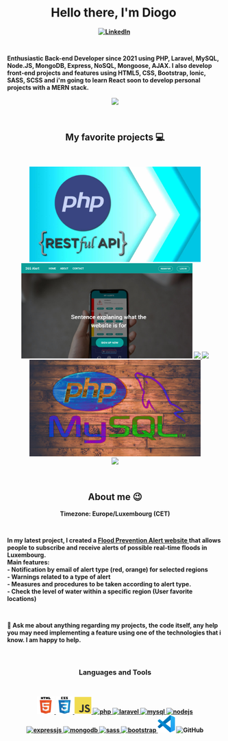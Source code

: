 <p>
  <h1 align="center"><b>Hello there, I'm Diogo  <img src="https://encrypted-tbn0.gstatic.com/images?q=tbn:ANd9GcTz-S2navHDjrVnq9IxTvV_HEyxxW2HoJs_RQ&usqp=CAU" alt="" width="30"></h1>
</p>
<p align="center">
<a href="https://www.linkedin.com/in/diogo-cordas/"><img src="https://img.shields.io/badge/linkedin-%230077B5.svg?&style=for-the-badge&logo=linkedin&logoColor=white" alt="LinkedIn" /></a>&nbsp;
</p>
<br />
<p>Enthusiastic Back-end Developer since 2021 using PHP, Laravel, MySQL, Node.JS, MongoDB, Express, NoSQL, Mongoose, AJAX. I also develop front-end projects and features using HTML5, CSS, Bootstrap, Ionic, SASS, SCSS and i'm going to learn React soon to develop personal projects with a MERN stack. 
</p>
<p align="center">
<img align="center" src="https://github-readme-stats.vercel.app/api?username=DiogoJCA&count_private=true&show_icons=true&theme=radical" />
</p>
<br />
<h2 align="center">My favorite projects 💻</h2>
<br />

<p align="center">
<img width="400" src="https://github.com/DiogoJCA/PHP_RESTful_API/blob/main/47c8bc1fcbae.jpg" />
<img width="400" src="https://github.com/DiogoJCA/365-Alert/blob/main/Home.jpg" />

<a href="https://github.com/DiogoJCA/PHP_RESTful_API">
  <img align="" src="https://github-readme-stats.vercel.app/api/pin/?username=DiogoJCA&repo=PHP_RESTful_API&theme=tokyonight" />
</a>
<a href="https://github.com/DiogoJCA/365-Alert">
  <img align="" src="https://github-readme-stats.vercel.app/api/pin/?username=DiogoJCA&repo=365-Alert&theme=tokyonight" />
</a>
<img width="400" src="https://github.com/DiogoJCA/PHP_Login_System_OOP/blob/main/cover.png" />
<br />
<a href="https://github.com/DiogoJCA/PHP_Login_System_OOP">
  <img align="" src="https://github-readme-stats.vercel.app/api/pin/?username=DiogoJCA&repo=PHP_Login_System_OOP&theme=tokyonight" />
</a>
<br >

<!-- <img align="center" src="https://github-readme-stats.vercel.app/api/top-langs/?username=DiogoJCA&langs_count=10&layout=compact" /> -->
</p>
<br />
<h2 align="center">About me 😉</h2>
<p align="center">
Timezone: Europe/Luxembourg (CET)
</p>
<br />
<p>In my latest project, I created a <a href="https://github.com/DiogoJCA/365-Alert">Flood Prevention Alert website </a>  that allows people to subscribe and receive alerts of possible real-time floods in Luxembourg.<br />
Main features:<br />
- Notification by email of alert type (red, orange) for selected regions<br />
- Warnings related to a type of alert<br />
- Measures and procedures to be taken according to alert type.<br />
- Check the level of water within a specific region (User favorite locations)<br />
</p>
<br />

💬 Ask me about anything regarding my projects, the code itself, any help you may need implementing a feature using one of the technologies that i know. I am happy to help.<br />
<br />
<br />
<p>
<h3 align="center"> Languages and Tools</h3>
</p>
<br />
<p align="center">
<a href="https://www.w3.org/html/" target="_blank"> <img src="https://raw.githubusercontent.com/devicons/devicon/master/icons/html5/html5-original-wordmark.svg" alt="html5" width="40" height="40"/> </a>
<a href="https://www.w3schools.com/css/" target="_blank"> <img src="https://raw.githubusercontent.com/devicons/devicon/master/icons/css3/css3-original-wordmark.svg" alt="css3" width="40" height="40"/> </a>
<a href="https://developer.mozilla.org/en-US/docs/Web/JavaScript" target="_blank"> <img src="https://raw.githubusercontent.com/devicons/devicon/master/icons/javascript/javascript-original.svg" alt="javascript" width="40" height="40"/> </a>
<a href="https://www.php.net/" target="_blank"> <img src="https://upload.wikimedia.org/wikipedia/commons/2/27/PHP-logo.svg" alt="php" width="40" height="40"/> </a>
<a href="https://laravel.com/" target="_blank"> <img src="https://upload.wikimedia.org/wikipedia/commons/thumb/9/9a/Laravel.svg/1969px-Laravel.svg.png" alt="laravel" width="40" height="40"/> </a>
<a href="https://www.mysql.com/" target="_blank"> <img src="https://upload.wikimedia.org/wikipedia/fr/thumb/6/62/MySQL.svg/1280px-MySQL.svg.png" alt="mysql" width="60" height="40"/> </a>
<a href="https://nodejs.org/en/" target="_blank"> <img src="https://upload.wikimedia.org/wikipedia/commons/thumb/d/d9/Node.js_logo.svg/1280px-Node.js_logo.svg.png" alt="nodejs" width="60" height="40"/> </a>
<br />
<a href="https://expressjs.com/" target="_blank"> <img src="https://amandeepmittal.gallerycdn.vsassets.io/extensions/amandeepmittal/expressjs/2.0.0/1509881293872/Microsoft.VisualStudio.Services.Icons.Default" alt="expressjs" width="60" height="40"/> </a>
<a href="https://www.mongodb.com/" target="_blank"> <img src="https://upload.wikimedia.org/wikipedia/commons/thumb/9/93/MongoDB_Logo.svg/2560px-MongoDB_Logo.svg.png" alt="mongodb" width="80" height="40"/> </a>
<a href="https://sass-lang.com/" target="_blank"> <img src="https://upload.wikimedia.org/wikipedia/commons/thumb/9/96/Sass_Logo_Color.svg/2560px-Sass_Logo_Color.svg.png" alt="sass" width="50" height="40"/> </a>
<a href="https://getbootstrap.com/" target="_blank"> <img src="https://upload.wikimedia.org/wikipedia/commons/thumb/b/b2/Bootstrap_logo.svg/1280px-Bootstrap_logo.svg.png" alt="bootstrap" width="50" height="40"/> </a>
<img alt="Visual Studio Code" width="40px" src="https://raw.githubusercontent.com/github/explore/80688e429a7d4ef2fca1e82350fe8e3517d3494d/topics/visual-studio-code/visual-studio-code.png" />
<img alt="GitHub" width="40px" src="https://github.com/YuriDevAT/YuriDevAT/blob/main/github_.png" />
</p>
<br />